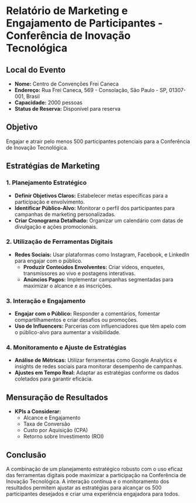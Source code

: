 # Relatório de Marketing e Engajamento de Participantes - Conferência de Inovação Tecnológica

## Local do Evento
- **Nome:** Centro de Convenções Frei Caneca
- **Endereço:** Rua Frei Caneca, 569 - Consolação, São Paulo - SP, 01307-001, Brasil
- **Capacidade:** 2000 pessoas
- **Status de Reserva:** Disponível para reserva

## Objetivo
Engajar e atrair pelo menos 500 participantes potenciais para a Conferência de Inovação Tecnológica.

## Estratégias de Marketing

### 1. **Planejamento Estratégico**
- **Definir Objetivos Claros:** Estabelecer metas específicas para a participação e envolvimento.
- **Identificar Público-Alvo:** Monitorar o perfil dos participantes para campanhas de marketing personalizadas.
- **Criar Cronograma Detalhado:** Organizar um calendário com datas de divulgação e ações promocionais.

### 2. **Utilização de Ferramentas Digitais**
- **Redes Sociais:** Usar plataformas como Instagram, Facebook, e LinkedIn para engajar com o público.
    - **Produzir Conteúdos Envolventes:** Criar vídeos, enquetes, transmissores ao vivo e postagens interativas.
    - **Anúncios Pagos:** Implementar campanhas segmentadas para maximizar o alcance e as inscrições.
    
### 3. **Interação e Engajamento**
- **Engajar com o Público:** Responder a comentários, fomentar compartilhamentos e criar desafios ou promoções.
- **Uso de Influencers:** Parcerias com influenciadores que têm apelo com o público-alvo para aumentar a visibilidade.

### 4. **Monitoramento e Ajuste de Estratégias**
- **Análise de Métricas:** Utilizar ferramentas como Google Analytics e insights de redes sociais para monitorar desempenho de campanhas.
- **Ajustes em Tempo Real:** Adaptar as estratégias conforme os dados coletados para garantir eficácia.

## Mensuração de Resultados
- **KPIs a Considerar:**
    - Alcance e Engajamento
    - Taxa de Conversão
    - Custo por Aquisição (CPA)
    - Retorno sobre Investimento (ROI)

## Conclusão
A combinação de um planejamento estratégico robusto com o uso eficaz das ferramentas digitais pode maximizar a participação na Conferência de Inovação Tecnológica. A interação contínua e o monitoramento dos resultados permitem ajustar as estratégias para alcançar os 500 participantes desejados e criar uma experiência engajadora para todos.
```